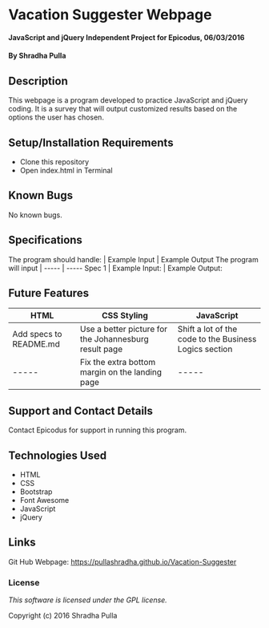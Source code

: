 # Vacation Suggester Webpage

#### JavaScript and jQuery Independent Project for Epicodus, 06/03/2016

#### By Shradha Pulla

## Description

This webpage is a program developed to practice JavaScript and jQuery coding. It is a survey that will output customized results based on the options the user has chosen.

## Setup/Installation Requirements

* Clone this repository
* Open index.html in Terminal

## Known Bugs

No known bugs.

## Specifications

The program should handle: | Example Input | Example Output
The program will input | ----- | -----
Spec 1 | Example Input: | Example Output:

## Future Features

HTML | CSS Styling | JavaScript
----- | ----- | -----
Add specs to README.md | Use a better picture for the Johannesburg result page | Shift a lot of the code to the Business Logics section
----- | Fix the extra bottom margin on the landing page | -----

## Support and Contact Details

Contact Epicodus for support in running this program.

## Technologies Used

* HTML
* CSS
* Bootstrap
* Font Awesome
* JavaScript
* jQuery

## Links

Git Hub Webpage: https://pullashradha.github.io/Vacation-Suggester

### License

*This software is licensed under the GPL license.*

Copyright (c) 2016 Shradha Pulla
